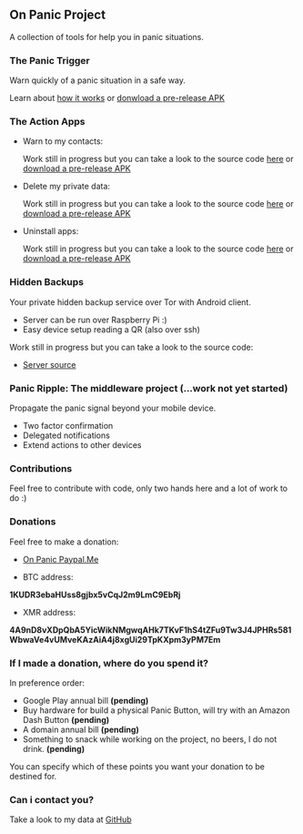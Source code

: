 ## On Panic Project

A collection of tools for help you in panic situations.

### The Panic Trigger

Warn quickly of a panic situation in a safe way.

Learn about [how it works](https://github.com/OnPanic/PanicTrigger/wiki) or [donwload a pre-release APK](https://github.com/OnPanic/PanicTrigger/releases)

### The Action Apps

- Warn to my contacts:

    Work still in progress but you can take a look to the source code [here](https://github.com/OnPanic/WarnContacts) or [download a pre-release APK](https://github.com/OnPanic/WarnContacts/releases
) 

- Delete my private data:

    Work still in progress but you can take a look to the source code [here](https://github.com/OnPanic/DeleteFiles) or [download a pre-release APK](https://github.com/OnPanic/DeleteFiles/releases)
    
- Uninstall apps:

    Work still in progress but you can take a look to the source code [here](https://github.com/OnPanic/UninstallApps) or [download a pre-release APK](https://github.com/OnPanic/UninstallApps/releases)
    
### Hidden Backups

Your private hidden backup service over Tor with Android client.

- Server can be run over Raspberry Pi :)
- Easy device setup reading a QR (also over ssh)

Work still in progress but you can take a look to the source code:

- [Server source](https://github.com/OnPanic/HiddenBackup-Server)


### Panic Ripple: The middleware project (...work not yet started)

Propagate the panic signal beyond your mobile device.

- Two factor confirmation
- Delegated notifications
- Extend actions to other devices

### Contributions

Feel free to contribute with code, only two hands here and a lot of work to do :)

### Donations

Feel free to make a donation:
  
  - [On Panic Paypal.Me](https://www.paypal.me/OnPanic)

  - BTC address:

  **1KUDR3ebaHUss8gjbx5vCqJ2m9LmC9EbRj**
 
  - XMR address:

  **4A9nD8vXDpQbA5YicWikNMgwqAHk7TKvF1hS4tZFu9Tw3J4JPHRs581WbwaVe4vUMveKAzAiA4j8xgUi29TpKXpm3yPM7Em**


### If I made a donation, where do you spend it?

In preference order:

- Google Play annual bill **(pending)**
- Buy hardware for build a physical Panic Button, will try with an Amazon Dash Button **(pending)**
- A domain annual bill **(pending)**
- Something to snack while working on the project, no beers, I do not drink. **(pending)**

You can specify which of these points you want your donation to be destined for.

### Can i contact you?

Take a look to my data at [GitHub](https://github.com/arrase)
